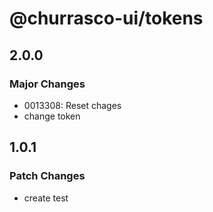 # @churrasco-ui/tokens

## 2.0.0

### Major Changes

- 0013308: Reset chages
- change token

## 1.0.1

### Patch Changes

- create test
